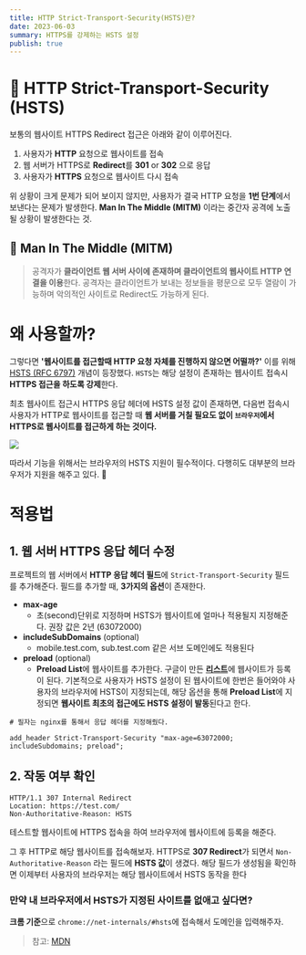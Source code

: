 ```yaml
---
title: HTTP Strict-Transport-Security(HSTS)란?
date: 2023-06-03
summary: HTTPS를 강제하는 HSTS 설정
publish: true
---
```


# 🔐 HTTP Strict-Transport-Security (HSTS)

보통의 웹사이트 HTTPS Redirect 접근은 아래와 같이 이루어진다.

1. 사용자가 **HTTP** 요청으로 웹사이트를 접속
2. 웹 서버가 HTTPS로 **Redirect**를 **301** or **302** 으로 응답
3. 사용자가 **HTTPS** 요청으로 웹사이트 다시 접속

위 상황이 크게 문제가 되어 보이지 않지만, 사용자가 결국 HTTP 요청을 **1번 단계**에서 보낸다는 문제가 발생한다. **Man In The Middle (MITM)** 이라는 중간자 공격에 노출될 상황이 발생한다는 것.

## 🥷 Man In The Middle (MITM)

> 공격자가 **클라이언트 웹 서버 사이에 존재하며 클라이언트의 웹사이트 HTTP 연결을 이용**한다. 공격자는 클라이언트가 보내는 정보들을 평문으로 모두 열람이 가능하며 악의적인 사이트로 Redirect도 가능하게 된다.

# 왜 사용할까?

그렇다면 **'웹사이트를 접근할때 HTTP 요청 자체를 진행하지 않으면 어떨까?'** 이를 위해 [HSTS (RFC 6797)](https://www.rfc-editor.org/rfc/rfc6797) 개념이 등장했다. `HSTS`는 해당 설정이 존재하는 웹사이트 접속시 **HTTPS 접근을 하도록 강제**한다.

최초 웹사이트 접근시 HTTPS 응답 헤더에 HSTS 설정 값이 존재하면, 다음번 접속시 사용자가 HTTP로 웹사이트를 접근할 때 **웹 서버를 거칠 필요도 없이 `브라우저`에서 HTTPS로 웹사이트를 접근하게 하는 것이다.**

<Image auto={true} src="/posts/2023/05/hsts/hsts.png" />

따라서 기능을 위해서는 브라우저의 HSTS 지원이 필수적이다. 다행히도 대부분의 브라우저가 지원을 해주고 있다. 🥰

# 적용법

## 1. 웹 서버 HTTPS 응답 헤더 수정

프로젝트의 웹 서버에서 **HTTP 응답 헤더 필드**에 `Strict-Transport-Security` 필드를 추가해준다. 필드를 추가할 때, **3가지의 옵션**이 존재한다.

- **max-age**
  - 초(second)단위로 지정하며 HSTS가 웹사이트에 얼마나 적용될지 지정해준다. 권장 값은 2년 (63072000)
- **includeSubDomains** (optional)
  - mobile.test.com, sub.test.com 같은 서브 도메인에도 적용된다
- **preload** (optional)
  - **Preload List**에 웹사이트를 추가한다. 구글이 만든 [**리스트**](https://hstspreload.org/)에 웹사이트가 등록이 된다. 기본적으로 사용자가 HSTS 설정이 된 웹사이트에 한번은 들어와야 사용자의 브라우저에 HSTS이 지정되는데, 해당 옵션을 통해 **Preload List**에 지정되면 **웹사이트 최초의 접근에도 HSTS 설정이 발동**된다고 한다.

```nginx title="nginx 예시"
# 필자는 nginx를 통해서 응답 헤더를 지정해줬다.

add_header Strict-Transport-Security "max-age=63072000; includeSubdomains; preload";
```

## 2. 작동 여부 확인

```curl {4}
HTTP/1.1 307 Internal Redirect
Location: https://test.com/
Non-Authoritative-Reason: HSTS
```

테스트할 웹사이트에 HTTPS 접속을 하여 브라우저에 웹사이트에 등록을 해준다.

그 후 HTTP로 해당 웹사이트를 접속해보자. HTTPS로 **307 Redirect**가 되면서 `Non-Authoritative-Reason` 라는 필드에 **HSTS 값**이 생겼다. 해당 필드가 생성됨을 확인하면 이제부터 사용자의 브라우저는 해당 웹사이트에서 HSTS 동작을 한다

### 만약 내 브라우저에서 HSTS가 지정된 사이트를 없애고 싶다면?

**크롬 기준**으로 `chrome://net-internals/#hsts`에 접속해서 도메인을 입력해주자.

> 참고: [MDN](https://developer.mozilla.org/ko/docs/Web/HTTP/Headers/Strict-Transport-Security)
